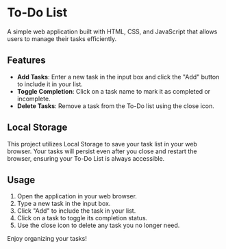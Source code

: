 # To-Do List

A simple web application built with HTML, CSS, and JavaScript that allows users to manage their tasks efficiently.

## Features

- **Add Tasks**: Enter a new task in the input box and click the "Add" button to include it in your list.
- **Toggle Completion**: Click on a task name to mark it as completed or incomplete.
- **Delete Tasks**: Remove a task from the To-Do list using the close icon.

## Local Storage

This project utilizes Local Storage to save your task list in your web browser. Your tasks will persist even after you close and restart the browser, ensuring your To-Do List is always accessible.

## Usage

1. Open the application in your web browser.
2. Type a new task in the input box.
3. Click "Add" to include the task in your list.
4. Click on a task to toggle its completion status.
5. Use the close icon to delete any task you no longer need.

Enjoy organizing your tasks!